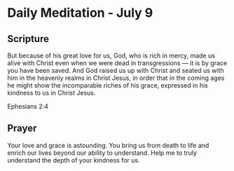 # Daily Meditation - July 9

## Scripture

But because of his great love for us, God, who is rich in mercy, made us alive with Christ even
when we were dead in transgressions — it is by grace you have been saved. And God raised us up with
Christ and seated us with him in the heavenly realms in Christ Jesus, in order that in the coming
ages he might show the incomparable riches of his grace, expressed in his kindness to us in Christ
Jesus.

Ephesians 2:4


## Prayer

Your love and grace is astounding.  You bring us from death to life and enrich our lives 
beyond our ability to understand.  Help me to truly understand the depth of your kindness
for us.

